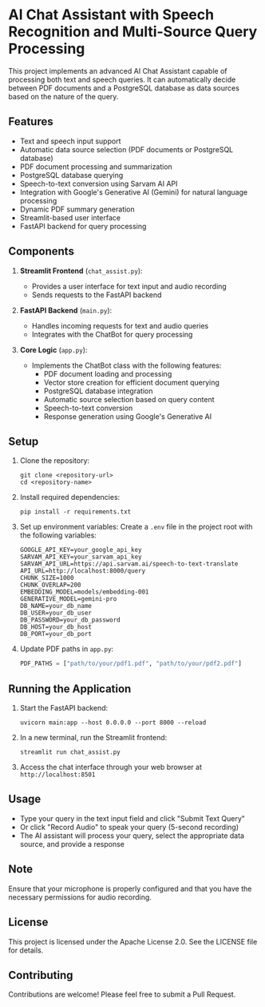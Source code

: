 # AI Chat Assistant with Speech Recognition and Multi-Source Query Processing

This project implements an advanced AI Chat Assistant capable of processing both text and speech queries. It can automatically decide between PDF documents and a PostgreSQL database as data sources based on the nature of the query.

## Features

- Text and speech input support
- Automatic data source selection (PDF documents or PostgreSQL database)
- PDF document processing and summarization
- PostgreSQL database querying
- Speech-to-text conversion using Sarvam AI API
- Integration with Google's Generative AI (Gemini) for natural language processing
- Dynamic PDF summary generation
- Streamlit-based user interface
- FastAPI backend for query processing

## Components

1. **Streamlit Frontend** (`chat_assist.py`):
   - Provides a user interface for text input and audio recording
   - Sends requests to the FastAPI backend

2. **FastAPI Backend** (`main.py`):
   - Handles incoming requests for text and audio queries
   - Integrates with the ChatBot for query processing

3. **Core Logic** (`app.py`):
   - Implements the ChatBot class with the following features:
     - PDF document loading and processing
     - Vector store creation for efficient document querying
     - PostgreSQL database integration
     - Automatic source selection based on query content
     - Speech-to-text conversion
     - Response generation using Google's Generative AI

## Setup

1. Clone the repository:
   ```
   git clone <repository-url>
   cd <repository-name>
   ```

2. Install required dependencies:
   ```
   pip install -r requirements.txt
   ```

3. Set up environment variables:
   Create a `.env` file in the project root with the following variables:
   ```
   GOOGLE_API_KEY=your_google_api_key
   SARVAM_API_KEY=your_sarvam_api_key
   SARVAM_API_URL=https://api.sarvam.ai/speech-to-text-translate
   API_URL=http://localhost:8000/query
   CHUNK_SIZE=1000
   CHUNK_OVERLAP=200
   EMBEDDING_MODEL=models/embedding-001
   GENERATIVE_MODEL=gemini-pro
   DB_NAME=your_db_name
   DB_USER=your_db_user
   DB_PASSWORD=your_db_password
   DB_HOST=your_db_host
   DB_PORT=your_db_port
   ```

4. Update PDF paths in `app.py`:
   ```python
   PDF_PATHS = ["path/to/your/pdf1.pdf", "path/to/your/pdf2.pdf"]
   ```

## Running the Application

1. Start the FastAPI backend:
   ```
   uvicorn main:app --host 0.0.0.0 --port 8000 --reload
   ```

2. In a new terminal, run the Streamlit frontend:
   ```
   streamlit run chat_assist.py
   ```

3. Access the chat interface through your web browser at `http://localhost:8501`

## Usage

- Type your query in the text input field and click "Submit Text Query"
- Or click "Record Audio" to speak your query (5-second recording)
- The AI assistant will process your query, select the appropriate data source, and provide a response

## Note

Ensure that your microphone is properly configured and that you have the necessary permissions for audio recording.

## License

This project is licensed under the Apache License 2.0. See the LICENSE file for details.

## Contributing

Contributions are welcome! Please feel free to submit a Pull Request.